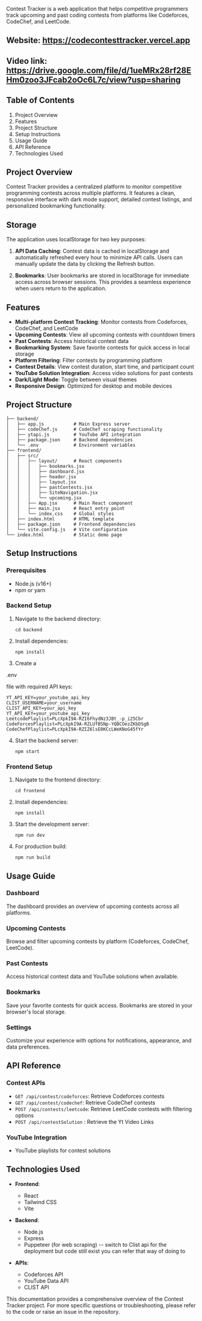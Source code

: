 
Contest Tracker is a web application that helps competitive programmers track upcoming and past coding contests from platforms like Codeforces, CodeChef, and LeetCode.

## Website: https://codecontesttracker.vercel.app
## Video link: https://drive.google.com/file/d/1ueMRx28rf28EHm0zoo3JFcab2oOc6L7c/view?usp=sharing

## Table of Contents

1. Project Overview
2. Features
3. Project Structure
4. Setup Instructions
5. Usage Guide
6. API Reference
7. Technologies Used

## Project Overview

Contest Tracker provides a centralized platform to monitor competitive programming contests across multiple platforms. It features a clean, responsive interface with dark mode support, detailed contest listings, and personalized bookmarking functionality.

## Storage
The application uses localStorage for two key purposes:

1. **API Data Caching**: Contest data is cached in localStorage and automatically refreshed every hour to minimize API calls. Users can manually update the data by clicking the Refresh button.

2. **Bookmarks**: User bookmarks are stored in localStorage for immediate access across browser sessions. This provides a seamless experience when users return to the application.

## Features

- **Multi-platform Contest Tracking**: Monitor contests from Codeforces, CodeChef, and LeetCode
- **Upcoming Contests**: View all upcoming contests with countdown timers
- **Past Contests**: Access historical contest data
- **Bookmarking System**: Save favorite contests for quick access in local storage
- **Platform Filtering**: Filter contests by programming platform
- **Contest Details**: View contest duration, start time, and participant count
- **YouTube Solution Integration**: Access video solutions for past contests
- **Dark/Light Mode**: Toggle between visual themes
- **Responsive Design**: Optimized for desktop and mobile devices

## Project Structure

```
├── backend/
│   ├── app.js           # Main Express server
│   ├── codeChef.js      # CodeChef scraping functionality
│   ├── ytapi.js         # YouTube API integration
│   ├── package.json     # Backend dependencies
│   └── .env             # Environment variables
├── frontend/
│   ├── src/
│   │   ├── layout/      # React components
│   │   │   ├── bookmarks.jsx
│   │   │   ├── dashboard.jsx
│   │   │   ├── header.jsx
│   │   │   ├── layout.jsx
│   │   │   ├── pastContests.jsx
│   │   │   ├── SiteNavigation.jsx
│   │   │   └── upcoming.jsx
│   │   ├── App.jsx      # Main React component
│   │   ├── main.jsx     # React entry point
│   │   └── index.css    # Global styles
│   ├── index.html       # HTML template
│   ├── package.json     # Frontend dependencies
│   └── vite.config.js   # Vite configuration
└── index.html           # Static demo page
```

## Setup Instructions

### Prerequisites
- Node.js (v16+)
- npm or yarn

### Backend Setup
1. Navigate to the backend directory:
   ```
   cd backend
   ```
2. Install dependencies:
   ```
   npm install
   ```
3. Create a 

.env

 file with required API keys:
   ```
   YT_API_KEY=your_youtube_api_key
   CLIST_USERNAME=your_username
   CLIST_API_KEY=your_api_key
   YT_API_KEY=your_youtube_api_key
   LeetcodePlaylist=PLcXpkI9A-RZI6FhydNz3JBt_-p_i25Cbr
   CodeForcesPlaylist=PLcXpkI9A-RZLUfBSNp-YQBCOezZKbDSgB
   CodeChefPlaylist=PLcXpkI9A-RZIZ6lsE0KCcLWeKNoG45fYr
   ```
4. Start the backend server:
   ```
   npm start
   ```

### Frontend Setup
1. Navigate to the frontend directory:
   ```
   cd frontend
   ```
2. Install dependencies:
   ```
   npm install
   ```
3. Start the development server:
   ```
   npm run dev
   ```
4. For production build:
   ```
   npm run build
   ```

## Usage Guide

### Dashboard
The dashboard provides an overview of upcoming contests across all platforms.

### Upcoming Contests
Browse and filter upcoming contests by platform (Codeforces, CodeChef, LeetCode).

### Past Contests
Access historical contest data and YouTube solutions when available.

### Bookmarks
Save your favorite contests for quick access. Bookmarks are stored in your browser's local storage.

### Settings
Customize your experience with options for notifications, appearance, and data preferences.

## API Reference

### Contest APIs
- `GET /api/contest/codeforces`: Retrieve Codeforces contests
- `GET /api/contest/codechef`: Retrieve CodeChef contests
- `POST /api/contests/leetcode`: Retrieve LeetCode contests with filtering options
- `POST /api/contestSolution` : Retrieve the Yt Video Links

### YouTube Integration
- YouTube playlists for contest solutions 

## Technologies Used

- **Frontend**:
  - React
  - Tailwind CSS
  - Vite

- **Backend**:
  - Node.js
  - Express
  - Puppeteer (for web scraping) -- switch to Clist api for the deployment but code still exist you can refer that way of doing to

- **APIs**:
  - Codeforces API
  - YouTube Data API
  - CLIST API 

This documentation provides a comprehensive overview of the Contest Tracker project. For more specific questions or troubleshooting, please refer to the code or raise an issue in the repository.